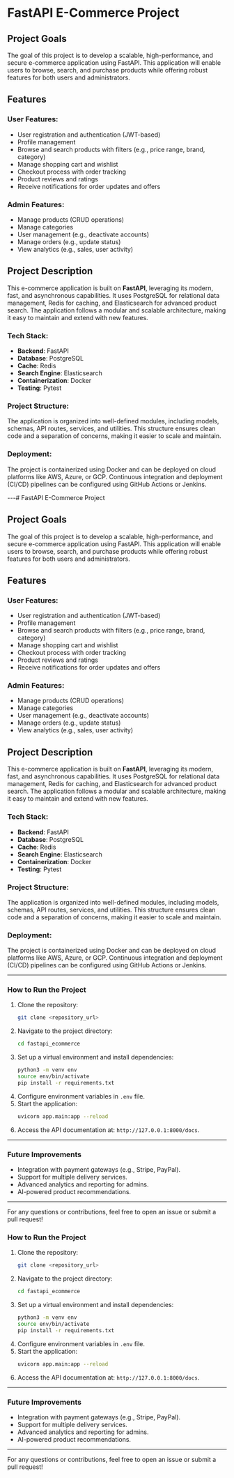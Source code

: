 # FastAPI E-Commerce Project

## Project Goals

The goal of this project is to develop a scalable, high-performance, and secure e-commerce application using FastAPI. This application will enable users to browse, search, and purchase products while offering robust features for both users and administrators.

## Features

### User Features:
- User registration and authentication (JWT-based)
- Profile management
- Browse and search products with filters (e.g., price range, brand, category)
- Manage shopping cart and wishlist
- Checkout process with order tracking
- Product reviews and ratings
- Receive notifications for order updates and offers

### Admin Features:
- Manage products (CRUD operations)
- Manage categories
- User management (e.g., deactivate accounts)
- Manage orders (e.g., update status)
- View analytics (e.g., sales, user activity)

## Project Description

This e-commerce application is built on **FastAPI**, leveraging its modern, fast, and asynchronous capabilities. It uses PostgreSQL for relational data management, Redis for caching, and Elasticsearch for advanced product search. The application follows a modular and scalable architecture, making it easy to maintain and extend with new features.

### Tech Stack:
- **Backend**: FastAPI
- **Database**: PostgreSQL
- **Cache**: Redis
- **Search Engine**: Elasticsearch
- **Containerization**: Docker
- **Testing**: Pytest

### Project Structure:
The application is organized into well-defined modules, including models, schemas, API routes, services, and utilities. This structure ensures clean code and a separation of concerns, making it easier to scale and maintain.

### Deployment:
The project is containerized using Docker and can be deployed on cloud platforms like AWS, Azure, or GCP. Continuous integration and deployment (CI/CD) pipelines can be configured using GitHub Actions or Jenkins.

---# FastAPI E-Commerce Project

## Project Goals

The goal of this project is to develop a scalable, high-performance, and secure e-commerce application using FastAPI. This application will enable users to browse, search, and purchase products while offering robust features for both users and administrators.

## Features

### User Features:
- User registration and authentication (JWT-based)
- Profile management
- Browse and search products with filters (e.g., price range, brand, category)
- Manage shopping cart and wishlist
- Checkout process with order tracking
- Product reviews and ratings
- Receive notifications for order updates and offers

### Admin Features:
- Manage products (CRUD operations)
- Manage categories
- User management (e.g., deactivate accounts)
- Manage orders (e.g., update status)
- View analytics (e.g., sales, user activity)

## Project Description

This e-commerce application is built on **FastAPI**, leveraging its modern, fast, and asynchronous capabilities. It uses PostgreSQL for relational data management, Redis for caching, and Elasticsearch for advanced product search. The application follows a modular and scalable architecture, making it easy to maintain and extend with new features.

### Tech Stack:
- **Backend**: FastAPI
- **Database**: PostgreSQL
- **Cache**: Redis
- **Search Engine**: Elasticsearch
- **Containerization**: Docker
- **Testing**: Pytest

### Project Structure:
The application is organized into well-defined modules, including models, schemas, API routes, services, and utilities. This structure ensures clean code and a separation of concerns, making it easier to scale and maintain.

### Deployment:
The project is containerized using Docker and can be deployed on cloud platforms like AWS, Azure, or GCP. Continuous integration and deployment (CI/CD) pipelines can be configured using GitHub Actions or Jenkins.

---

### How to Run the Project

1. Clone the repository:
   ```bash
   git clone <repository_url>
   ```
2. Navigate to the project directory:
   ```bash
   cd fastapi_ecommerce
   ```
3. Set up a virtual environment and install dependencies:
   ```bash
   python3 -m venv env
   source env/bin/activate
   pip install -r requirements.txt
   ```
4. Configure environment variables in `.env` file.
5. Start the application:
   ```bash
   uvicorn app.main:app --reload
   ```
6. Access the API documentation at: `http://127.0.0.1:8000/docs`.

---

### Future Improvements
- Integration with payment gateways (e.g., Stripe, PayPal).
- Support for multiple delivery services.
- Advanced analytics and reporting for admins.
- AI-powered product recommendations.

---

For any questions or contributions, feel free to open an issue or submit a pull request!


### How to Run the Project

1. Clone the repository:
   ```bash
   git clone <repository_url>
   ```
2. Navigate to the project directory:
   ```bash
   cd fastapi_ecommerce
   ```
3. Set up a virtual environment and install dependencies:
   ```bash
   python3 -m venv env
   source env/bin/activate
   pip install -r requirements.txt
   ```
4. Configure environment variables in `.env` file.
5. Start the application:
   ```bash
   uvicorn app.main:app --reload
   ```
6. Access the API documentation at: `http://127.0.0.1:8000/docs`.

---

### Future Improvements
- Integration with payment gateways (e.g., Stripe, PayPal).
- Support for multiple delivery services.
- Advanced analytics and reporting for admins.
- AI-powered product recommendations.

---

For any questions or contributions, feel free to open an issue or submit a pull request!
